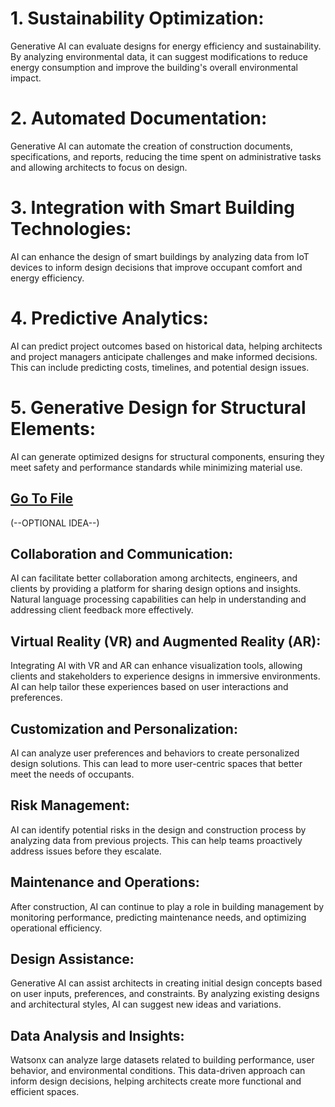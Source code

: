 
# 1. Sustainability Optimization: 
Generative AI can evaluate designs for energy efficiency and sustainability. By analyzing environmental data, it can suggest modifications to reduce energy consumption and improve the building's overall environmental impact.
# 2. Automated Documentation: 
Generative AI can automate the creation of construction documents, specifications, and reports, reducing the time spent on administrative tasks and allowing architects to focus on design.
# 3. Integration with Smart Building Technologies:
AI can enhance the design of smart buildings by analyzing data from IoT devices to inform design decisions that improve occupant comfort and energy efficiency.
# 4. Predictive Analytics:
AI can predict project outcomes based on historical data, helping architects and project managers anticipate challenges and make informed decisions. This can include predicting costs, timelines, and potential design issues.
# 5. Generative Design for Structural Elements: 

AI can generate optimized designs for structural components, ensuring they meet safety and performance standards while minimizing material use.


## [Go To File](./What%20can%20it%20do.md/)

(--OPTIONAL IDEA--)
## Collaboration and Communication: 
AI can facilitate better collaboration among architects, engineers, and clients by providing a platform for sharing design options and insights. Natural language processing capabilities can help in understanding and addressing client feedback more effectively.

## Virtual Reality (VR) and Augmented Reality (AR): 
Integrating AI with VR and AR can enhance visualization tools, allowing clients and stakeholders to experience designs in immersive environments. AI can help tailor these experiences based on user interactions and preferences.

## Customization and Personalization:
AI can analyze user preferences and behaviors to create personalized design solutions. This can lead to more user-centric spaces that better meet the needs of occupants.

## Risk Management: 
AI can identify potential risks in the design and construction process by analyzing data from previous projects. This can help teams proactively address issues before they escalate.

## Maintenance and Operations:
After construction, AI can continue to play a role in building management by monitoring performance, predicting maintenance needs, and optimizing operational efficiency.


## Design Assistance: 
Generative AI can assist architects in creating initial design concepts based on user inputs, preferences, and constraints. By analyzing existing designs and architectural styles, AI can suggest new ideas and variations.

## Data Analysis and Insights: 
Watsonx can analyze large datasets related to building performance, user behavior, and environmental conditions. This data-driven approach can inform design decisions, helping architects create more functional and efficient spaces.